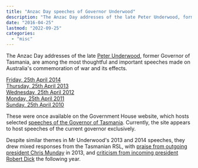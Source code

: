 ```yaml
---
title: "Anzac Day speeches of Governor Underwood"
description: "The Anzac Day addresses of the late Peter Underwood, former Governor of Tasmania, are among the most thoughtful and important speeches made on Australia's commemoration of war and its effects."
date: "2016-04-25"
lastmod: "2022-09-25"
categories: 
  - "misc"
---
```


The Anzac Day addresses of the late [Peter Underwood](//en.wikipedia.org/wiki/Peter_Underwood), former Governor of Tasmania, are among the most thoughtful and important speeches made on Australia's commemoration of war and its effects.

[Friday, 25th April 2014](/doc/anzac_day_2014.pdf)  
[Thursday, 25th April 2013](/doc/anzac_day_2013.pdf)  
[Wednesday, 25th April 2012](/doc/anzac_day_2012.pdf)  
[Monday, 25th April 2011](/doc/anzac_day_2011.pdf)  
[Sunday, 25th April 2010](/doc/anzac_day_2010.pdf)

These were once available on the Government House website, which hosts selected [speeches of the Governor of Tasmania](//www.govhouse.tas.gov.au/the-governor/selected-speeches-of-the-governor). Currently, the site appears to host speeches of the current governor exclusively.

Despite similar themes in Mr Underwood's 2013 and 2014 speeches, they drew mixed responses from the Tasmanian RSL, with [praise from outgoing president Chris Munday](//www.news.com.au/national/australia-celebrates-and-remembers-on-anzac-day-2013/news-story/bab0da0e7e36e8b7e9ab23aa0b4ac8f2) in 2013, and [criticism from incoming president Robert Dick](//www.themercury.com.au/news/tasmania/tasmanian-governor-peter-underwood-under-fire-as-anzac-day-address-draws-storm-of-protest-from-veterans-rsl/news-story/37f1cfa878b73d541b1a32e571d6d437) the following year.